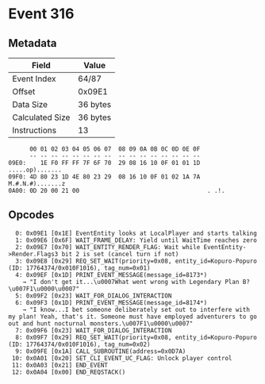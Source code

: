 # Event 316

## Metadata

| Field           | Value    |
|-----------------|----------|
| Event Index     | 64/87    |
| Offset          | 0x09E1   |
| Data Size       | 36 bytes |
| Calculated Size | 36 bytes |
| Instructions    | 13       |

```
      00 01 02 03 04 05 06 07  08 09 0A 0B 0C 0D 0E 0F
      -- -- -- -- -- -- -- --  -- -- -- -- -- -- -- --
09E0:    1E F0 FF FF 7F 6F 70  29 08 16 10 0F 01 01 1D   .....op).......
09F0: 4D 80 23 1D 4E 80 23 29  08 16 10 0F 01 02 1A 7A  M.#.N.#).......z
0A00: 0D 20 00 21 00                                    . .!.           
```

## Opcodes

```
  0: 0x09E1 [0x1E] EventEntity looks at LocalPlayer and starts talking
  1: 0x09E6 [0x6F] WAIT_FRAME_DELAY: Yield until WaitTime reaches zero
  2: 0x09E7 [0x70] WAIT_ENTITY_RENDER_FLAG: Wait while EventEntity->Render.Flags3 bit 2 is set (cancel turn if not)
  3: 0x09E8 [0x29] REQ_SET_WAIT(priority=0x08, entity_id=Kopuro-Popuro (ID: 17764374/0x010F1016), tag_num=0x01)
  4: 0x09EF [0x1D] PRINT_EVENT_MESSAGE(message_id=8173*)
    → "I don't get it...\u0007What went wrong with Legendary Plan B?\u007F1\u0000\u0007"
  5: 0x09F2 [0x23] WAIT_FOR_DIALOG_INTERACTION
  6: 0x09F3 [0x1D] PRINT_EVENT_MESSAGE(message_id=8174*)
    → "I know...I bet someone deliberately set out to interfere with my plan! Yeah, that's it. Someone must have employed adventurers to go out and hunt nocturnal monsters.\u007F1\u0000\u0007"
  7: 0x09F6 [0x23] WAIT_FOR_DIALOG_INTERACTION
  8: 0x09F7 [0x29] REQ_SET_WAIT(priority=0x08, entity_id=Kopuro-Popuro (ID: 17764374/0x010F1016), tag_num=0x02)
  9: 0x09FE [0x1A] CALL_SUBROUTINE(address=0x0D7A)
 10: 0x0A01 [0x20] SET_CLI_EVENT_UC_FLAG: Unlock player control
 11: 0x0A03 [0x21] END_EVENT
 12: 0x0A04 [0x00] END_REQSTACK()
```
